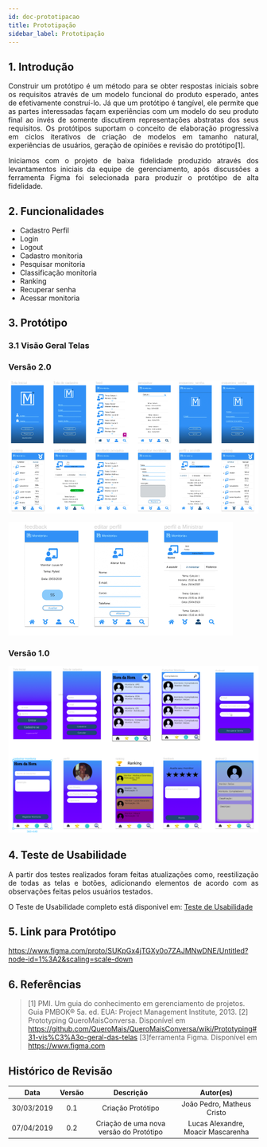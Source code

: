 ```yaml
---
id: doc-prototipacao
title: Prototipação
sidebar_label: Prototipação
---
```


## 1. Introdução

<p align="justify">Construir um protótipo é um método para se obter respostas iniciais sobre os requisitos através de um modelo funcional do produto esperado, antes de efetivamente construí-lo. Já que um protótipo é tangível, ele permite que as partes interessadas façam experiências com um modelo do seu produto final ao invés de somente discutirem representações abstratas dos seus requisitos. Os protótipos suportam o conceito de elaboração progressiva em ciclos iterativos de criação de modelos em tamanho natural, experiências de usuários, geração de opiniões e revisão do protótipo[1].
</p>
<p align="justify">
Iniciamos com o projeto de baixa fidelidade produzido através dos levantamentos iniciais da equipe de gerenciamento, após discussões a ferramenta Figma foi selecionada para produzir o protótipo de alta fidelidade.


</p>

## 2. Funcionalidades

- Cadastro Perfil
- Login
- Logout
- Cadastro monitoria
- Pesquisar monitoria
- Classificação monitoria
- Ranking
- Recuperar senha
- Acessar monitoria

## 3. Protótipo

### 3.1 Visão Geral Telas

### Versão 2.0

![Visão Geral](assets/visao-geral1-prototipo2.png)

![Visão Geral](assets/visao-geral2-prototipo2.png)

### Versão 1.0

![Visão Geral](assets/todas-as-telas.png)

## 4. Teste de Usabilidade

<p align="justify">
A partir dos testes realizados foram feitas atualizações como, reestilização de todas as telas e botões, adicionando elementos de acordo com as observações feitas pelos usuários testados.

O Teste de Usabilidade completo está disponivel em: [Teste de Usabilidade](doc-usabilidade)
</p>


## 5. Link para Protótipo

https://www.figma.com/proto/SUKpGx4jTGXy0o7ZAJMNwDNE/Untitled?node-id=1%3A2&scaling=scale-down

## 6. Referências
>[1] PMI. Um guia do conhecimento em gerenciamento de projetos. Guia PMBOK® 5a. ed. EUA: Project Management Institute, 2013.
>[2] Prototyping QueroMaisConversa. Disponível em https://github.com/QueroMais/QueroMaisConversa/wiki/Prototyping#31-vis%C3%A3o-geral-das-telas
>[3]ferramenta Figma. Disponível em https://www.figma.com

## Histórico de Revisão
| Data | Versão | Descrição | Autor(es) |
|:--:|:--:|:--:|:--:|
| 30/03/2019 | 0.1 | Criação Protótipo | João Pedro, Matheus Cristo | 
| 07/04/2019 | 0.2 | Criação de uma nova versão do Protótipo | Lucas Alexandre, Moacir Mascarenha |



